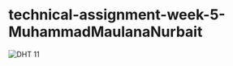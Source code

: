 # technical-assignment-week-5-MuhammadMaulanaNurbait
![DHT 11](https://user-images.githubusercontent.com/108135481/181754426-93041981-3f28-4620-b58c-2532d03e3625.PNG)
